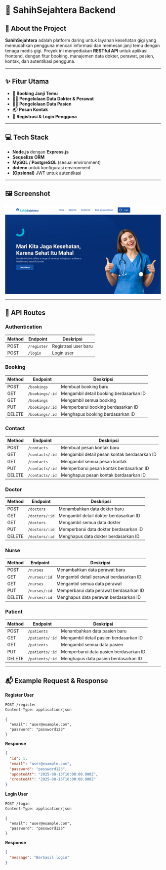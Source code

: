 # 🦷 SahihSejahtera Backend

## 📖 About the Project

**SahihSejahtera** adalah platform daring untuk layanan kesehatan gigi yang memudahkan pengguna mencari informasi dan memesan janji temu dengan tenaga medis gigi.
Proyek ini menyediakan **RESTful API** untuk aplikasi frontend, dengan fitur booking, manajemen data dokter, perawat, pasien, kontak, dan autentikasi pengguna.

---

## ✨ Fitur Utama

* 📅 **Booking Janji Temu**
* 👩‍⚕ **Pengelolaan Data Dokter & Perawat**
* 🧑‍🦱 **Pengelolaan Data Pasien**
* 📬 **Pesan Kontak**
* 🔐 **Registrasi & Login Pengguna**

---

## 💻 Tech Stack

* **Node.js** dengan **Express.js**
* **Sequelize ORM**
* **MySQL / PostgreSQL** (sesuai environment)
* **dotenv** untuk konfigurasi environment
* **(Opsional)** JWT untuk autentikasi

---

## 🖼 Screenshot

![Tampilan Aplikasi](./home.png)

---

## 📌 API Routes

### **Authentication**

| Method | Endpoint    | Deskripsi            |
| ------ | ----------- | -------------------- |
| POST   | `/register` | Registrasi user baru |
| POST   | `/login`    | Login user           |

### **Booking**

| Method | Endpoint        | Deskripsi                               |
| ------ | --------------- | --------------------------------------- |
| POST   | `/bookings`     | Membuat booking baru                    |
| GET    | `/bookings/:id` | Mengambil detail booking berdasarkan ID |
| GET    | `/bookings`     | Mengambil semua booking                 |
| PUT    | `/bookings/:id` | Memperbarui booking berdasarkan ID      |
| DELETE | `/bookings/:id` | Menghapus booking berdasarkan ID        |

### **Contact**

| Method | Endpoint        | Deskripsi                                    |
| ------ | --------------- | -------------------------------------------- |
| POST   | `/contacts`     | Membuat pesan kontak baru                    |
| GET    | `/contacts/:id` | Mengambil detail pesan kontak berdasarkan ID |
| GET    | `/contacts`     | Mengambil semua pesan kontak                 |
| PUT    | `/contacts/:id` | Memperbarui pesan kontak berdasarkan ID      |
| DELETE | `/contacts/:id` | Menghapus pesan kontak berdasarkan ID        |

### **Doctor**

| Method | Endpoint       | Deskripsi                              |
| ------ | -------------- | -------------------------------------- |
| POST   | `/doctors`     | Menambahkan data dokter baru           |
| GET    | `/doctors/:id` | Mengambil detail dokter berdasarkan ID |
| GET    | `/doctors`     | Mengambil semua data dokter            |
| PUT    | `/doctors/:id` | Memperbarui data dokter berdasarkan ID |
| DELETE | `/doctors/:id` | Menghapus data dokter berdasarkan ID   |

### **Nurse**

| Method | Endpoint      | Deskripsi                               |
| ------ | ------------- | --------------------------------------- |
| POST   | `/nurses`     | Menambahkan data perawat baru           |
| GET    | `/nurses/:id` | Mengambil detail perawat berdasarkan ID |
| GET    | `/nurses`     | Mengambil semua data perawat            |
| PUT    | `/nurses/:id` | Memperbarui data perawat berdasarkan ID |
| DELETE | `/nurses/:id` | Menghapus data perawat berdasarkan ID   |

### **Patient**

| Method | Endpoint        | Deskripsi                              |
| ------ | --------------- | -------------------------------------- |
| POST   | `/patients`     | Menambahkan data pasien baru           |
| GET    | `/patients/:id` | Mengambil detail pasien berdasarkan ID |
| GET    | `/patients`     | Mengambil semua data pasien            |
| PUT    | `/patients/:id` | Memperbarui data pasien berdasarkan ID |
| DELETE | `/patients/:id` | Menghapus data pasien berdasarkan ID   |

---

## 📬 Example Request & Response

**Register User**

```http
POST /register
Content-Type: application/json

{
  "email": "user@example.com",
  "password": "password123"
}
```

**Response**

```json
{
  "id": 1,
  "email": "user@example.com",
  "password": "password123",
  "updatedAt": "2025-08-13T10:00:00.000Z",
  "createdAt": "2025-08-13T10:00:00.000Z"
}
```

**Login User**

```http
POST /login
Content-Type: application/json

{
  "email": "user@example.com",
  "password": "password123"
}
```

**Response**

```json
{
  "message": "Berhasil login"
}
```
